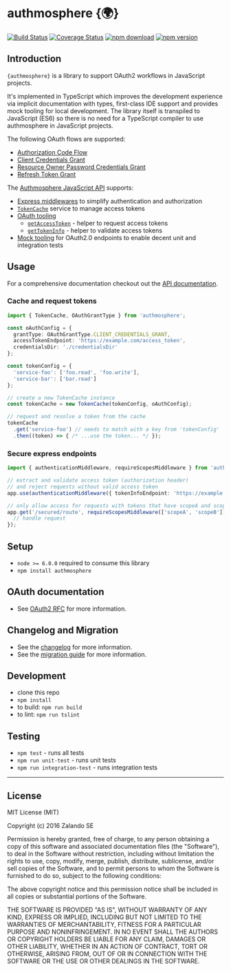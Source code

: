 # authmosphere {🌍}

[![Build Status](https://travis-ci.org/zalando-incubator/authmosphere.svg)](https://travis-ci.org/zalando-incubator/authmosphere?branch=master)
[![Coverage Status](https://coveralls.io/repos/github/zalando-incubator/authmosphere/badge.svg?branch=master)](https://coveralls.io/github/zalando-incubator/authmosphere)
[![npm download](https://img.shields.io/npm/dm/authmosphere.svg?style=flat-square)](https://www.npmjs.com/package/authmosphere)
[![npm version](https://img.shields.io/npm/v/authmosphere.svg?style=flat)](https://www.npmjs.com/package/authmosphere)

## Introduction

`{authmosphere}` is a library to support OAuth2 workflows in JavaScript projects.

It's implemented in TypeScript which improves the development experience via implicit documentation with types, first-class IDE support and provides mock tooling for local development. The library itself is transpiled to JavaScript (ES6) so there is no need for a TypeScript compiler to use authmosphere in JavaScript projects.

The following OAuth flows are supported:

* [Authorization Code Flow](https://tools.ietf.org/html/rfc6749#section-4.1)
* [Client Credentials Grant](https://tools.ietf.org/html/rfc6749#section-4.4)
* [Resource Owner Password Credentials Grant](https://tools.ietf.org/html/rfc6749#section-4.3)
* [Refresh Token Grant](https://tools.ietf.org/html/rfc6749#section-6)

The [Authmosphere JavaScript API](./API.md) supports:

* [Express middlewares](./API.md#express-tooling) to simplify authentication and authorization
* [`TokenCache`](./API.md#token-cache) service to manage access tokens
* [OAuth tooling](./API.md#oauth-tooling)
  * [`getAccessToken`](./API.md#getaccesstoken) - helper to request access tokens
  * [`getTokenInfo`](./API.md#gettokeninfo) - helper to validate access tokens
* [Mock tooling](./API.md#mock-tooling) for OAuth2.0 endpoints to enable decent unit and integration tests

## Usage

For a comprehensive documentation checkout out the [API documentation](./API.md).

### Cache and request tokens

```typescript
import { TokenCache, OAuthGrantType } from 'authmosphere';

const oAuthConfig = {
  grantType: OAuthGrantType.CLIENT_CREDENTIALS_GRANT,
  accessTokenEndpoint: 'https://example.com/access_token',
  credentialsDir: './credentialsDir'
};

const tokenConfig = {
  'service-foo': ['foo.read', 'foo.write'],
  'service-bar': ['bar.read']
};

// create a new TokenCache instance
const tokenCache = new TokenCache(tokenConfig, oAuthConfig);

// request and resolve a token from the cache
tokenCache
  .get('service-foo') // needs to match with a key from 'tokenConfig'
  .then((token) => { /* ...use the token... */ });
```

### Secure express endpoints

```typescript
import { authenticationMiddleware, requireScopesMiddleware } from 'authmosphere';

// extract and validate access token (authorization header)
// and reject requests without valid access token
app.use(authenticationMiddleware({ tokenInfoEndpoint: 'https://example.com/token_validation' });

// only allow access for requests with tokens that have scopeA and scopeB
app.get('/secured/route', requireScopesMiddleware(['scopeA', 'scopeB']), (request, response) => {
  // handle request
});
```

## Setup

* `node >= 6.0.0` required to consume this library
* `npm install authmosphere`

## OAuth documentation

* See [OAuth2 RFC](https://tools.ietf.org/html/rfc6749) for more information.

## Changelog and Migration

* See the [changelog](./CHANGELOG.md) for more information.
* See the [migration guide](./MIGRATION_GUIDE.md) for more information.

## Development

* clone this repo
* `npm install`
* to build: `npm run build`
* to lint: `npm run tslint`

## Testing

* `npm test` - runs all tests
* `npm run unit-test` - runs unit tests
* `npm run integration-test` - runs integration tests

---

## License

MIT License (MIT)

Copyright (c) 2016 Zalando SE

Permission is hereby granted, free of charge, to any person obtaining a copy of this software and associated documentation files (the "Software"), to deal in the Software without restriction, including without limitation the rights to use, copy, modify, merge, publish, distribute, sublicense, and/or sell copies of the Software, and to permit persons to whom the Software is furnished to do so, subject to the following conditions:

The above copyright notice and this permission notice shall be included in all copies or substantial portions of the Software.

THE SOFTWARE IS PROVIDED "AS IS", WITHOUT WARRANTY OF ANY KIND, EXPRESS OR IMPLIED, INCLUDING BUT NOT LIMITED TO THE WARRANTIES OF MERCHANTABILITY, FITNESS FOR A PARTICULAR PURPOSE AND NONINFRINGEMENT. IN NO EVENT SHALL THE AUTHORS OR COPYRIGHT HOLDERS BE LIABLE FOR ANY CLAIM, DAMAGES OR OTHER LIABILITY, WHETHER IN AN ACTION OF CONTRACT, TORT OR OTHERWISE, ARISING FROM, OUT OF OR IN CONNECTION WITH THE SOFTWARE OR THE USE OR OTHER DEALINGS IN THE SOFTWARE.
